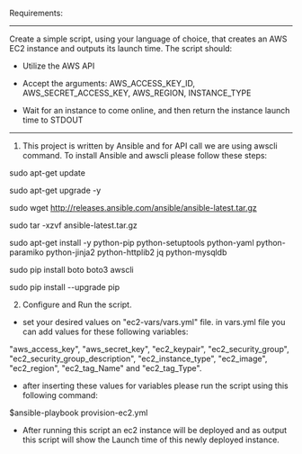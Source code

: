 Requirements: 
  *******************************

Create a simple script, using your language of choice, that creates an AWS EC2 instance and outputs its launch time. The script should:

* Utilize the AWS API

* Accept the arguments: AWS_ACCESS_KEY_ID, AWS_SECRET_ACCESS_KEY, AWS_REGION, INSTANCE_TYPE

* Wait for an instance to come online, and then return the instance launch time to STDOUT

*******************************

1. This project is written by Ansible and for API call we are using awscli command. To install Ansible and awscli please follow these steps:


sudo apt-get update

sudo apt-get upgrade -y

sudo wget http://releases.ansible.com/ansible/ansible-latest.tar.gz

sudo tar -xzvf ansible-latest.tar.gz

sudo apt-get install -y python-pip python-setuptools python-yaml python-paramiko python-jinja2 python-httplib2 jq python-mysqldb

sudo pip install boto boto3 awscli

sudo pip install --upgrade pip

2. Configure and Run the script. 
- set your desired values on "ec2-vars/vars.yml" file. in vars.yml file you can add values for these following variables:

"aws_access_key", "aws_secret_key", "ec2_keypair", "ec2_security_group", "ec2_security_group_description", "ec2_instance_type", "ec2_image", "ec2_region", "ec2_tag_Name" and "ec2_tag_Type". 

- after inserting these values for variables please run the script using this following command:

 $ansible-playbook provision-ec2.yml
 
 - After running this script an ec2 instance will be deployed and as output this script will show the Launch time of this newly deployed instance. 
   
   
